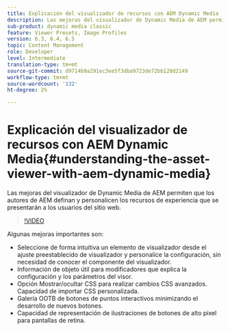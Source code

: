 ```yaml
---
title: Explicación del visualizador de recursos con AEM Dynamic Media
description: Las mejoras del visualizador de Dynamic Media de AEM permiten que los autores de AEM definan y personalicen los recursos de experiencia que se presentarán a los usuarios del sitio web.
sub-product: dynamic media classic
feature: Viewer Presets, Image Profiles
version: 6.3, 6.4, 6.5
topic: Content Management
role: Developer
level: Intermediate
translation-type: tm+mt
source-git-commit: d9714b9a291ec3ee5f3dba9723de72bb120d2149
workflow-type: tm+mt
source-wordcount: '132'
ht-degree: 2%

---
```



# Explicación del visualizador de recursos con AEM Dynamic Media{#understanding-the-asset-viewer-with-aem-dynamic-media}

Las mejoras del visualizador de Dynamic Media de AEM permiten que los autores de AEM definan y personalicen los recursos de experiencia que se presentarán a los usuarios del sitio web.

>[!VIDEO](https://video.tv.adobe.com/v/17783/?quality=9&learn=on)

Algunas mejoras importantes son:

* Seleccione de forma intuitiva un elemento de visualizador desde el ajuste preestablecido de visualizador y personalice la configuración, sin necesidad de conocer el componente del visualizador.
* Información de objeto útil para modificadores que explica la configuración y los parámetros del visor.
* Opción Mostrar/ocultar CSS para realizar cambios CSS avanzados. Capacidad de importar CSS personalizada.
* Galería OOTB de botones de puntos interactivos minimizando el desarrollo de nuevos botones.
* Capacidad de representación de ilustraciones de botones de alto píxel para pantallas de retina.